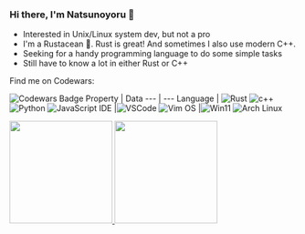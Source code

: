 ### Hi there, I'm Natsunoyoru 👋

- Interested in Unix/Linux system dev, but not a pro
- I'm a Rustacean 🦀. Rust is great! And sometimes I also use modern C++.
- Seeking for a handy programming language to do some simple tasks
- Still have to know a lot in either Rust or C++


Find me on Codewars:

![Codewars Badge](https://www.codewars.com/users/natsunoyoru97/badges/large)
Property | Data
--- | --- 
Language | ![Rust](https://img.shields.io/badge/-Rust-000000?style=flat&logo=Rust) ![c++](https://img.shields.io/badge/-C++-00599C?style=flat&logo=C%2B%2B) ![Python](https://img.shields.io/badge/-Python-3776AB?style=flat&logo=Python&logoColor=white) ![JavaScript](https://img.shields.io/badge/-JavaScript-F7DF1E?style=flat&logo=JavaScript&logoColor=black) 
IDE |![VSCode](https://img.shields.io/badge/-Visual%20Studio%20Code-007ACC?style=flat&logo=Visual%20Studio%20Code) ![Vim](https://img.shields.io/badge/-Vim-019733?style=flat&logo=Vim)
OS |![Win11](https://img.shields.io/badge/-Win11-02A4EF?style=flat&logo=Windows) ![Arch Linux](https://img.shields.io/badge/-Arch%20Linux-1793D1?style=flat&logo=Arch%20Linux&logoColor=white)


<a href="https://github.com/natsunoyoru97">
  <img height="180em" src="https://github-readme-stats.vercel.app/api?username=natsunoyoru97&show_icons=true&theme=tokyonight" />
  <img height="180em" src="https://github-readme-stats.vercel.app/api/top-langs/?username=natsunoyoru97&&layout=compact&exclude_repo=30daysOS_vitality,github-readme-stats,my-resume,hexo-theme-yilia-dracula,natsunoyoru97.github.io&theme=tokyonight" />
</a>
